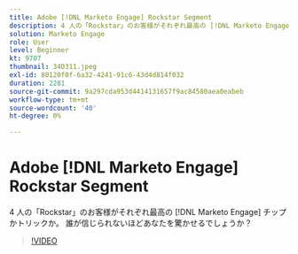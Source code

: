 ```yaml
---
title: Adobe [!DNL Marketo Engage] Rockstar Segment
description: 4 人の「Rockstar」のお客様がそれぞれ最高の [!DNL Marketo Engage] チップかトリックか。 誰が信じられないほどあなたを驚かせるでしょうか？
solution: Marketo Engage
role: User
level: Beginner
kt: 9707
thumbnail: 340311.jpeg
exl-id: 80120f0f-6a32-4241-91c6-43d4d814f032
duration: 2281
source-git-commit: 9a297cda953d4414131657f9ac84580aea0eabeb
workflow-type: tm+mt
source-wordcount: '40'
ht-degree: 0%

---
```


# Adobe [!DNL Marketo Engage] Rockstar Segment

4 人の「Rockstar」のお客様がそれぞれ最高の [!DNL Marketo Engage] チップかトリックか。 誰が信じられないほどあなたを驚かせるでしょうか？

>[!VIDEO](https://video.tv.adobe.com/v/340311/?quality=12&learn=on)
